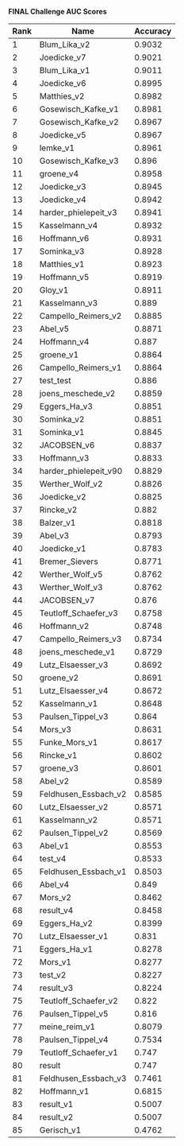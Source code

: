 **FINAL Challenge AUC Scores**


|Rank|Name|Accuracy|
|----|-----|---|
|1|Blum_Lika_v2|0.9032| 
|2|Joedicke_v7|0.9021| 
|3|Blum_Lika_v1|0.9011| 
|4|Joedicke_v6|0.8995| 
|5|Matthies_v2|0.8982| 
|6|Gosewisch_Kafke_v1|0.8981| 
|7|Gosewisch_Kafke_v2|0.8967| 
|8|Joedicke_v5|0.8967| 
|9|lemke_v1|0.8961| 
|10|Gosewisch_Kafke_v3|0.896| 
|11|groene_v4|0.8958| 
|12|Joedicke_v3|0.8945| 
|13|Joedicke_v4|0.8942| 
|14|harder_phielepeit_v3|0.8941| 
|15|Kasselmann_v4|0.8932| 
|16|Hoffmann_v6|0.8931| 
|17|Sominka_v3|0.8928| 
|18|Matthies_v1|0.8923| 
|19|Hoffmann_v5|0.8919| 
|20|Gloy_v1|0.8911| 
|21|Kasselmann_v3|0.889| 
|22|Campello_Reimers_v2|0.8885| 
|23|Abel_v5|0.8871| 
|24|Hoffmann_v4|0.887| 
|25|groene_v1|0.8864| 
|26|Campello_Reimers_v1|0.8864| 
|27|test_test|0.886| 
|28|joens_meschede_v2|0.8859| 
|29|Eggers_Ha_v3|0.8851| 
|30|Sominka_v2|0.8851| 
|31|Sominka_v1|0.8845| 
|32|JACOBSEN_v6|0.8837| 
|33|Hoffmann_v3|0.8833| 
|34|harder_phielepeit_v90|0.8829| 
|35|Werther_Wolf_v2|0.8826| 
|36|Joedicke_v2|0.8825| 
|37|Rincke_v2|0.882| 
|38|Balzer_v1|0.8818| 
|39|Abel_v3|0.8793| 
|40|Joedicke_v1|0.8783| 
|41|Bremer_Sievers|0.8771| 
|42|Werther_Wolf_v5|0.8762| 
|43|Werther_Wolf_v3|0.8762| 
|44|JACOBSEN_v7|0.876| 
|45|Teutloff_Schaefer_v3|0.8758| 
|46|Hoffmann_v2|0.8748| 
|47|Campello_Reimers_v3|0.8734| 
|48|joens_meschede_v1|0.8729| 
|49|Lutz_Elsaesser_v3|0.8692| 
|50|groene_v2|0.8691| 
|51|Lutz_Elsaesser_v4|0.8672| 
|52|Kasselmann_v1|0.8648| 
|53|Paulsen_Tippel_v3|0.864| 
|54|Mors_v3|0.8631| 
|55|Funke_Mors_v1|0.8617| 
|56|Rincke_v1|0.8602| 
|57|groene_v3|0.8601| 
|58|Abel_v2|0.8589| 
|59|Feldhusen_Essbach_v2|0.8585| 
|60|Lutz_Elsaesser_v2|0.8571| 
|61|Kasselmann_v2|0.8571| 
|62|Paulsen_Tippel_v2|0.8569| 
|63|Abel_v1|0.8553| 
|64|test_v4|0.8533| 
|65|Feldhusen_Essbach_v1|0.8503| 
|66|Abel_v4|0.849| 
|67|Mors_v2|0.8462| 
|68|result_v4|0.8458| 
|69|Eggers_Ha_v2|0.8399| 
|70|Lutz_Elsaesser_v1|0.831| 
|71|Eggers_Ha_v1|0.8278| 
|72|Mors_v1|0.8277| 
|73|test_v2|0.8227| 
|74|result_v3|0.8224| 
|75|Teutloff_Schaefer_v2|0.822| 
|76|Paulsen_Tippel_v5|0.816| 
|77|meine_reim_v1|0.8079| 
|78|Paulsen_Tippel_v4|0.7534| 
|79|Teutloff_Schaefer_v1|0.747| 
|80|result|0.747| 
|81|Feldhusen_Essbach_v3|0.7461| 
|82|Hoffmann_v1|0.6815| 
|83|result_v1|0.5007| 
|84|result_v2|0.5007| 
|85|Gerisch_v1|0.4762| 
